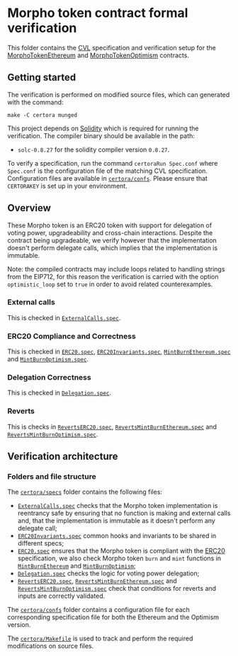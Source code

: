 # Morpho token contract formal verification

This folder contains the [CVL](https://docs.certora.com/en/latest/docs/cvl/index.html) specification and verification setup for the [MorphoTokenEthereum](../src/MorphoTokenEthereum.sol) and  [MorphoTokenOptimism](../src/MorphoTokenOptimism.sol) contracts.

## Getting started

The verification is performed on modified source files, which can generated with the command:

```
make -C certora munged
```

This project depends on [Solidity](https://soliditylang.org/) which is required for running the verification.
The compiler binary should be available in the path:

- `solc-0.8.27` for the solidity compiler version `0.8.27`.

To verify a specification, run the command `certoraRun Spec.conf` where `Spec.conf` is the configuration file of the matching CVL specification.
Configuration files are available in [`certora/confs`](confs).
Please ensure that `CERTORAKEY` is set up in your environment.

## Overview

These Morpho token is an ERC20 token with support for delegation of voting power, upgradeability and cross-chain interactions.
Despite the contract being upgradeable, we verify however that the implementation doesn't perform delegate calls, which implies that the implementation is immutable.

Note: the compiled contracts may include loops related to handling strings from the EIP712, for this reason the verification is carried with the option `optimistic_loop` set to `true` in order to avoid related counterexamples.

### External calls

This is checked in [`ExternalCalls.spec`](specs/ExternalCalls.spec).

### ERC20 Compliance and Correctness

This is checked in [`ERC20.spec`](specs/ERC20.spec), [`ERC20Invariants.spec`](specs/ERC20Invariants.spec), [`MintBurnEthereum.spec`](specs/MintBurnEthereum.spec) and [`MintBurnOptimism.spec`](specs/MintBurnOptimism.spec).

### Delegation Correctness

This is checked in [`Delegation.spec`](specs/Delegation.spec).

### Reverts

This is checks in [`RevertsERC20.spec`](specs/RevertsERC20.spec), [`RevertsMintBurnEthereum.spec`](specs/RevertsMintBurnEthereum.spec) and [`RevertsMintBurnOptimism.spec`](specs/RevertsMintBurnOptimism.spec).

## Verification architecture

### Folders and file structure

The [`certora/specs`](specs) folder contains the following files:

- [`ExternalCalls.spec`](specs/ExternalCalls.spec) checks that the Morpho token implementation is reentrancy safe by ensuring that no function is making and external calls and, that the implementation is immutable as it doesn't perform any delegate call;
- [`ERC20Invariants.spec`](specs/ERC20Invariants.spec) common hooks and invariants to be shared in different specs;
- [`ERC20.spec`](specs/ERC20.spec) ensures that the Morpho token is compliant with the [ERC20](https://eips.ethereum.org/EIPS/eip-20) specification, we also check Morpho token `burn` and `mint` functions in [`MintBurnEthereum`](specs/MintBurnEthereum.spec) and [`MintBurnOptimism`](specs/MintBurnOptimism.spec);
- [`Delegation.spec`](specs/Delegation.spec) checks the logic for voting power delegation;
- [`RevertsERC20.spec`](specs/RevertsERC20.spec), [`RevertsMintBurnEthereum.spec`](specs/RevertsMintBurnEthereum.spec) and [`RevertsMintBurnOptimism.spec`](specs/RevertsMintBurnOptimism.spec) check that conditions for reverts and inputs are correctly validated.

The [`certora/confs`](confs) folder contains a configuration file for each corresponding specification file for both the Ethereum and the Optimism version.

The [`certora/Makefile`](Makefile) is used to track and perform the required modifications on source files.
